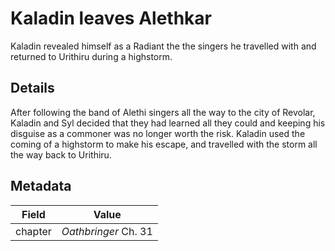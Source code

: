 # Kaladin leaves Alethkar
Kaladin revealed himself as a Radiant the the singers he travelled with and returned to Urithiru during a highstorm.

## Details
After following the band of Alethi singers all the way to the city of Revolar, Kaladin and Syl decided that they had learned all they could and keeping his disguise as a commoner was no longer worth the risk. Kaladin used the coming of a highstorm to make his escape, and travelled with the storm all the way back to Urithiru.

## Metadata
| Field | Value |
| ----- | ----- |
| chapter | *Oathbringer* Ch. 31 |
